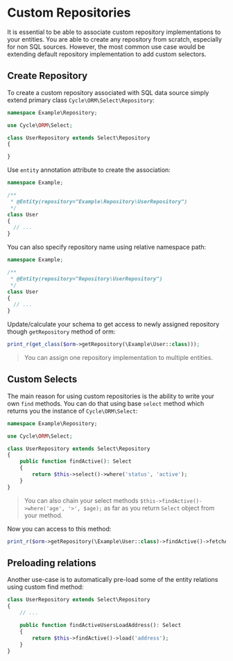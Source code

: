 # Custom Repositories
It is essential to be able to associate custom repository implementations to your entities. You are able to create any repository from scratch, especially for non SQL sources. However, the most common use case would be extending default
repository implementation to add custom selectors.

## Create Repository
To create a custom repository associated with SQL data source simply extend primary class `Cycle\ORM\Select\Repository`:

```php
namespace Example\Repository;

use Cycle\ORM\Select;

class UserRepository extends Select\Repository 
{

}
```

Use `entity` annotation attribute to create the association:

```php
namespace Example;

/**
 * @Entity(repository="Example\Repository\UserRepository")
 */
class User 
{
  // ...
}
```

You can also specify repository name using relative namespace path:

```php
namespace Example;

/**
 * @Entity(repository="Repository\UserRepository")
 */
class User 
{
  // ...
}
```

Update/calculate your schema to get access to newly assigned repository though `getRepository` method of orm:

```php
print_r(get_class($orm->getRepository(\Example\User::class)));
```

> You can assign one repository implementation to multiple entities.

## Custom Selects
The main reason for using custom repositories is the ability to write your own `find` methods. You can do that using 
base `select` method which returns you the instance of `Cycle\ORM\Select`:

```php
namespace Example\Repository;

use Cycle\ORM\Select; 

class UserRepository extends Select\Repository 
{
    public function findActive(): Select 
    {
        return $this->select()->where('status', 'active');
    }
}
```

> You can also chain your select methods `$this->findActive()->where('age', '>', $age);` as far as you return `Select`
object from your method.

Now you can access to this method:

```php
print_r($orm->getRepository(\Example\User::class)->findActive()->fetchAll());
```

## Preloading relations
Another use-case is to automatically pre-load some of the entity relations using custom find method:

```php
class UserRepository extends Select\Repository 
{
    // ...

    public function findActiveUsersLoadAddress(): Select 
    {
        return $this->findActive()->load('address');
    }
}
```

